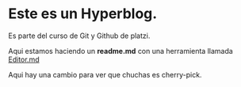 # Este es un Hyperblog.

Es parte del curso de Git y Github de platzi.

Aqui estamos haciendo un **readme.md** con una herramienta llamada [Editor.md](https://pandao.github.io/editor.md/en.html "Editor.md")

Aqui hay una cambio para ver que chuchas es cherry-pick.
